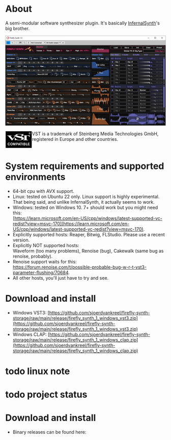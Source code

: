 # About
A semi-modular software synthesizer plugin.
It's basically [InfernalSynth](https://github.com/sjoerdvankreel/infernal-synth)'s big brother.

![Screenshot](static/screenshot.png)

<img align="left" alt="VST logo" src="static/vst_logo.png">
VST is a trademark of Steinberg Media Technologies GmbH,
registered in Europe and other countries.
<br clear="left"/>

# System requirements and supported environments
- 64-bit cpu with AVX support.
- Linux: tested on Ubuntu 22 only. Linux support is highly experimental.<br/>That being said, and unlike InfernalSynth, it actually seems to work.
- Windows: tested on Windows 10. 7+ should work but you might need this:<br/>[https://learn.microsoft.com/en-US/cpp/windows/latest-supported-vc-redist?view=msvc-170](https://learn.microsoft.com/en-US/cpp/windows/latest-supported-vc-redist?view=msvc-170).
- Explicitly supported hosts: Reaper, Bitwig, FLStudio. Please use a recent version.
- Explicitly NOT supported hosts:<br/>Waveform (too many problems), Renoise (bug), Cakewalk (same bug as renoise, probably).
- Renoise support waits for this:<br/>https://forum.renoise.com/t/possible-probable-bug-w-r-t-vst3-parameter-flushing/70684.
- All other hosts, you'll just have to try and see.

# Download and install
- Windows VST3: [https://github.com/sjoerdvankreel/firefly-synth-storage/raw/main/release/firefly_synth_1_windows_vst3.zip](https://github.com/sjoerdvankreel/firefly-synth-storage/raw/main/release/firefly_synth_1_windows_vst3.zip)
- Windows CLAP: [https://github.com/sjoerdvankreel/firefly-synth-storage/raw/main/release/firefly_synth_1_windows_clap.zip](https://github.com/sjoerdvankreel/firefly-synth-storage/raw/main/release/firefly_synth_1_windows_clap.zip)


# todo linux note
# todo project status

# Download and install
- Binary releases can be found here: